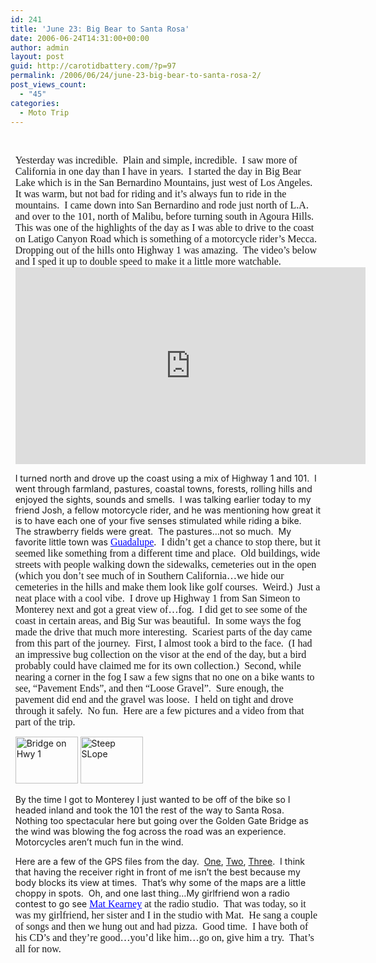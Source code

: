 ```yaml
---
id: 241
title: 'June 23: Big Bear to Santa Rosa'
date: 2006-06-24T14:31:00+00:00
author: admin
layout: post
guid: http://carotidbattery.com/?p=97
permalink: /2006/06/24/june-23-big-bear-to-santa-rosa-2/
post_views_count:
  - "45"
categories:
  - Moto Trip
---
```

&nbsp;

<div style="margin: 1ex;">
  <div>
    <p>
      <span style="font-family: 'Times New Roman'; font-size: medium;">Yesterday was incredible.  Plain and simple, incredible.  I saw more of California in one day than I have in years.  I started the day in Big Bear Lake which is in the San Bernardino Mountains, just west of Los Angeles.  It was warm, but not bad for riding and it&#8217;s always fun to ride in the mountains.  I came down into San Bernardino and rode just north of L.A. and over to the 101, north of Malibu, before turning south in Agoura Hills.  This was one of the highlights of the day as I was able to drive to the coast on Latigo Canyon Road which is something of a motorcycle rider&#8217;s Mecca.  Dropping out of the hills onto Highway 1 was amazing.  The video&#8217;s below and I sped it up to double speed to make it a little more watchable.

<iframe width="560" height="315" src="https://www.youtube.com/embed/GZBBPiyqzDQ" frameborder="0" allow="accelerometer; autoplay; encrypted-media; gyroscope; picture-in-picture" allowfullscreen></iframe>

I turned north and drove up the coast using a mix of Highway 1 and 101.  I went through farmland, pastures, coastal towns, forests, rolling hills and enjoyed the sights, sounds and smells.  I was talking earlier today to my friend Josh, a fellow motorcycle rider, and he was mentioning how great it is to have each one of your five senses stimulated while riding a bike.  The strawberry fields were great.  The pastures&#8230;not so much.  My favorite little town was </span><a href="http://www.ci.guadalupe.ca.us/visitor.html" target="_blank"><span style="color: #0000ff; font-family: 'Times New Roman'; font-size: medium;"><u>Guadalupe</u></span></a><span style="font-family: 'Times New Roman'; font-size: medium;">.  I didn&#8217;t get a chance to stop there, but it seemed like something from a different time and place.  Old buildings, wide streets with people walking down the sidewalks, cemeteries out in the open (which you don&#8217;t see much of in Southern California&#8230;we hide our cemeteries in the hills and make them look like golf courses.  Weird.)  Just a neat place with a cool vibe.  I drove up Highway 1 from San Simeon to Monterey next and got a great view of&#8230;fog.  I did get to see some of the coast in certain areas, and Big Sur was beautiful.  In some ways the fog made the drive that much more interesting.  Scariest parts of the day came from this part of the journey.  First, I almost took a bird to the face.  (I had an impressive bug collection on the visor at the end of the day, but a bird probably could have claimed me for its own collection.)  Second, while nearing a corner in the fog I saw a few signs that no one on a bike wants to see, &#8220;Pavement Ends&#8221;, and then &#8220;Loose Gravel&#8221;.  Sure enough, the pavement did end and the gravel was loose.  I held on tight and drove through it safely.  No fun.  Here are a few pictures and a video from that part of the trip.
  
<a title="Photo Sharing" href="http://www.flickr.co<br />m/photos/64293054@N00/173660720/"><img class="aligncenter" src="http://static.flickr.com/74/173660720_c3bd5ef7fe_t.jpg" alt="Bridge on Hwy 1" width="100" height="75" /></a> <a title="Photo Sharing" href="http://www.flickr.com/photos/64293054@N00/173660721/"><img class="aligncenter" src="http://static.flickr.com/61/173660721_adc9da7b38_t.jpg" alt="Steep SLope" width="100" height="75" /></a>

By the time I got to Monterey I just wanted to be off of the bike so I headed inland and took the 101 the rest of the way to Santa Rosa.  Nothing too spectacular here but going over the Golden Gate Bridge as the wind was blowing the fog across the road was an experience.  Motorcycles aren&#8217;t much fun in the wind.

Here are a few of the GPS files from the day.  <a href="http://carotidbattery.com/23jun06.htm">One</a>, <a href="http://old.carotidbattery.com/23jun06pt2.htm">Two</a>, <a href="http://old.carotidbattery.com/23jun06pt3.htm">Three</a>.  I think that having the receiver right in front of me isn&#8217;t the best because my body blocks its view at times.  That&#8217;s why some of the maps are a little choppy in spots.  Oh, and one last thing&#8230;My girlfriend won a radio contest to go see </span><a href="http://www.matkearney.com/" target="_blank"><span style="color: #0000ff; font-family: 'Times New Roman'; font-size: medium;"><u>Mat Kearney</u></span></a><span style="font-family: 'Times New Roman'; font-size: medium;"> at the radio studio.  That was today, so it was my girlfriend, her sister and I in the studio with Mat.  He sang a couple of songs and then we hung out and had pizza.  Good time.  I have both of his CD&#8217;s and they&#8217;re good&#8230;you&#8217;d like him&#8230;go on, give him a try.  That&#8217;s all for now.
